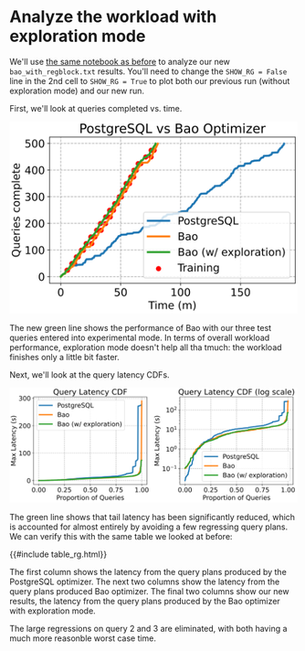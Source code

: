 # Analyze the workload with exploration mode

We'll use [the same notebook as before](./3_2_analyze_workload.md) to analyze our new `bao_with_regblock.txt` results. You'll need to change the `SHOW_RG = False` line in the 2nd cell to `SHOW_RG = True` to plot both our previous run (without exploration mode) and our new run.

First, we'll look at queries completed vs. time.

<center>

![Queries vs. time](../assets/queries_vs_time_rg.svg)

</center>

The new green line shows the performance of Bao with our three test queries entered into experimental mode. In terms of overall workload performance, exploration mode doesn't help all tha tmuch: the workload finishes only a little bit faster.

Next, we'll look at the query latency CDFs.

<center>

![Query latency CDF](../assets/cdf_rg.svg)

</center>

The green line shows that tail latency has been significantly reduced, which is accounted for almost entirely by avoiding a few regressing query plans. We can verify this with the same table we looked at before:

{{#include table_rg.html}}

The first column shows the latency from the query plans produced by the  PostgreSQL optimizer. The next two columns show the latency from the query plans produced Bao optimizer. The final two columns show our new results, the latency from the query plans produced by the Bao optimizer with exploration mode.

The large regressions on query 2 and 3 are eliminated, with both having a much more reasonble worst case time.

